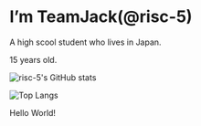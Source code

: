 
# I’m TeamJack(@risc-5)

A high scool student who lives in Japan.

15 years old.

![risc-5's GitHub stats](https://github-readme-stats.vercel.app/api?username=risc-5&theme=chartreuse-dark&show_icons=true&count_private=true)

![Top Langs](https://github-readme-stats.vercel.app/api/top-langs/?username=risc-5&theme=chartreuse-dark&show_icons=true&count_private=true)

Hello World!
